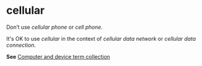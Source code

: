 # cellular

Don’t use *cellular phone* or *cell phone*. 

It's OK to use *cellular* in the context of *cellular data network* or *cellular data connection*.

**See** [Computer and device term collection](~/a-z-word-list-term-collections/term-collections/computer-device-terms.md)
